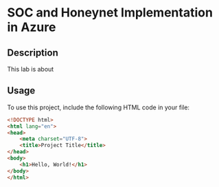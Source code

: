 # SOC and Honeynet Implementation in Azure

## Description
This lab is about 

## Usage

To use this project, include the following HTML code in your file:

```html
<!DOCTYPE html>
<html lang="en">
<head>
    <meta charset="UTF-8">
    <title>Project Title</title>
</head>
<body>
    <h1>Hello, World!</h1>
</body>
</html>


